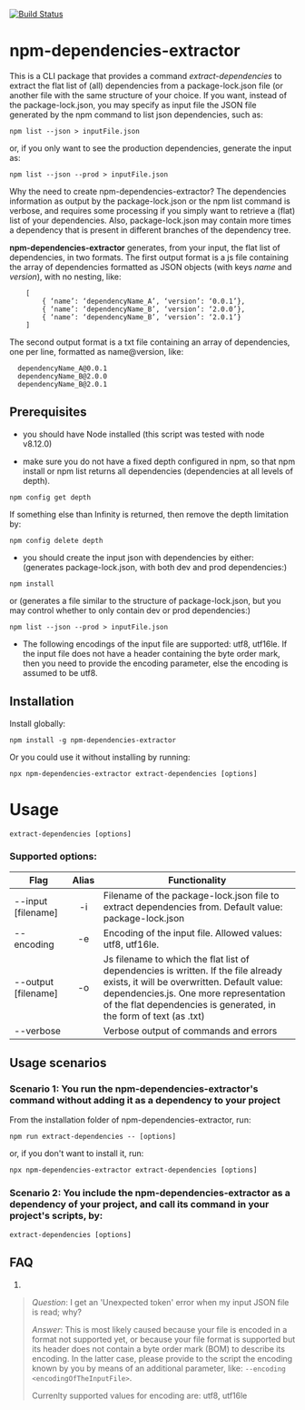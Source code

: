 [![Build Status](https://travis-ci.com/philips-software/npm-dependencies-extractor.svg?branch=master)](https://travis-ci.com/philips-software/npm-dependencies-extractor)

# npm-dependencies-extractor
This is a CLI package that provides a command *extract-dependencies* to extract the flat list of (all) dependencies from a package-lock.json file (or another file with the same structure of your choice. If you want, instead of the package-lock.json, you may specify as input file the JSON file generated by the npm command to list json dependencies, such as:
```
npm list --json > inputFile.json
``` 
or, if you only want to see the production dependencies, generate the input as:
```
npm list --json --prod > inputFile.json 
```

Why the need to create npm-dependencies-extractor?
The dependencies information as output by the package-lock.json or the npm list command is verbose, and requires some processing if you simply want to retrieve a (flat) list of your dependencies. Also, package-lock.json may contain more times a dependency that is present in different branches of the dependency tree.

__npm-dependencies-extractor__ generates, from your input, the flat list of dependencies, in two formats.
The first output format is a js file containing the array of dependencies formatted as JSON objects (with keys *name* and *version*), with no nesting, like:
```
    [
        { ‘name’: ‘dependencyName_A’, ‘version’: ‘0.0.1’},
        { ‘name’: ‘dependencyName_B’, ‘version’: ‘2.0.0’},
        { ‘name’: ‘dependencyName_B’, ‘version’: ‘2.0.1’}
    ]
```
The second output format is a txt file containing an array of dependencies, one per line, formatted as name@version, like:
```
  dependencyName_A@0.0.1
  dependencyName_B@2.0.0
  dependencyName_B@2.0.1
```

## Prerequisites
- you should have Node installed (this script was tested with node v8.12.0)

- make sure you do not have a fixed depth configured in npm, so that npm install or npm list returns all dependencies (dependencies at all levels of depth).
```
npm config get depth
```
If something else than Infinity is returned, then remove the depth limitation by:
```
npm config delete depth
```

- you should create the input json with dependencies by either:
(generates package-lock.json, with both dev and prod dependencies:)
```
npm install
```
or
(generates a file similar to the structure of package-lock.json, but you may control whether to only contain dev or prod dependencies:)
```
npm list --json --prod > inputFile.json
```

- The following encodings of the input file are supported: utf8, utf16le.
  If the input file does not have a header containing the byte order mark, then you need to provide the encoding parameter, else the encoding is assumed to be utf8.

## Installation
Install globally:
```shell
npm install -g npm-dependencies-extractor
```
Or you could use it without installing by running:
```shell
npx npm-dependencies-extractor extract-dependencies [options]
```

# Usage
```
extract-dependencies [options]
```
### Supported options:
| Flag              | Alias | Functionality
| ----------------- |:-----:| -------------------------------------
| --input [filename]|  -i   | Filename of the package-lock.json file to extract dependencies from. Default value: package-lock.json
| --encoding |  -e   | Encoding of the input file. Allowed values: utf8, utf16le.
| --output [filename]|  -o   | Js filename to which the flat list of dependencies is written. If the file already exists, it will be overwritten. Default value: dependencies.js. One more representation of the flat dependencies is generated, in the form of text (as <output>.txt)
| --verbose         |       | Verbose output of commands and errors


## Usage scenarios

### Scenario 1: You run the npm-dependencies-extractor's command without adding it as a dependency to your project
From the installation folder of npm-dependencies-extractor, run:
```shell
npm run extract-dependencies -- [options]
```
or, if you don't want to install it, run:
```
npx npm-dependencies-extractor extract-dependencies [options]
```

### Scenario 2: You include the npm-dependencies-extractor as a dependency of your project, and call its command in your project's scripts, by:
```shell
extract-dependencies [options] 
```
## FAQ
1.
>   _Question_: I get an 'Unexpected token' error when my input JSON file is read; why?
>   
>   _Answer_: This is most likely caused because your file is encoded in a format not supported yet, 
>   or because your file format is supported but its header does not contain a byte order mark (BOM) to describe its encoding.
>   In the latter case, please provide to the script the encoding known by you by means of an additional parameter, like:
`--encoding <encodingOfTheInputFile>`.
>
>   Currenlty supported values for encoding are:  utf8, utf16le

